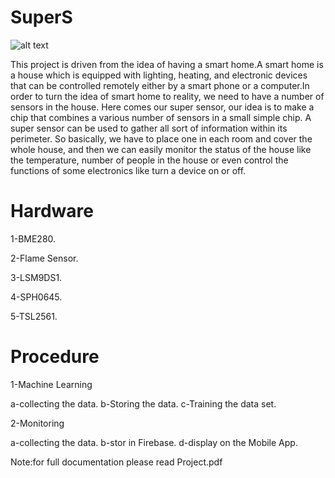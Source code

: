 # SuperS
![alt text](https://static.thenounproject.com/png/421-200.png)

This project is driven from the idea of having a smart home.A smart home is
a house which is equipped with lighting, heating, and electronic devices that
can be controlled remotely either by a smart phone or a computer.In order to
turn the idea of smart home to reality, we need to have a number of sensors
in the house. Here comes our super sensor, our idea is to make a chip that
combines a various number of sensors in a small simple chip. A super sensor
can be used to gather all sort of information within its perimeter. So basically,
we have to place one in each room and cover the whole house, and then we
can easily monitor the status of the house like the temperature, number of
people in the house or even control the functions of some electronics like turn
a device on or off.

# Hardware
1-BME280.

2-Flame Sensor.

3-LSM9DS1.

4-SPH0645.

5-TSL2561.

# Procedure
1-Machine Learning

   a-collecting the data.
   b-Storing the data.
   c-Training the data set.

2-Monitoring

   a-collecting the data.
   b-stor in Firebase.
   d-display on the Mobile App.



Note:for full documentation please read Project.pdf
